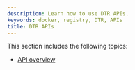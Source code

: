 ```yaml
---
description: Learn how to use DTR APIs.
keywords: docker, registry, DTR, APIs
title: DTR APIs
---
```

This section includes the following topics:

* [API overview](overview.md)